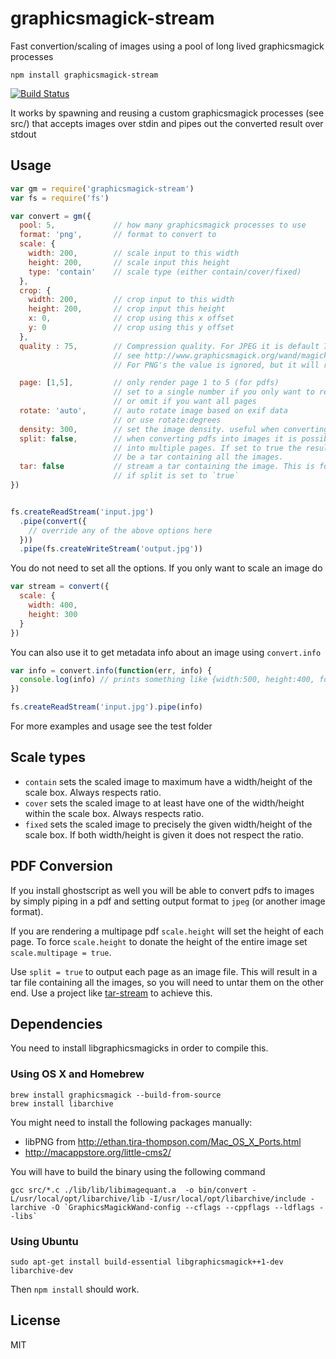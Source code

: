 # graphicsmagick-stream

Fast convertion/scaling of images using a pool of long lived graphicsmagick processes

```shell
npm install graphicsmagick-stream
```

[![Build Status](https://travis-ci.org/e-conomic/graphicsmagick-stream.png)](https://travis-ci.org/e-conomic/graphicsmagick-stream)

It works by spawning and reusing a custom graphicsmagick processes (see src/) that
accepts images over stdin and pipes out the converted result over stdout

## Usage

```js
var gm = require('graphicsmagick-stream')
var fs = require('fs')

var convert = gm({
  pool: 5,             // how many graphicsmagick processes to use
  format: 'png',       // format to convert to
  scale: {
    width: 200,        // scale input to this width
    height: 200,       // scale input this height
    type: 'contain'    // scale type (either contain/cover/fixed)
  },
  crop: {
    width: 200,        // crop input to this width
    height: 200,       // crop input this height
    x: 0,              // crop using this x offset
    y: 0               // crop using this y offset
  },
  quality : 75,        // Compression quality. For JPEG it is default 75. scale 0-100
                       // see http://www.graphicsmagick.org/wand/magick_wand.html#magicksetcompressionquality
                       // For PNG's the value is ignored, but it will run the image through imagequant to reduce the file size.

  page: [1,5],         // only render page 1 to 5 (for pdfs)
                       // set to a single number if you only want to render one page
                       // or omit if you want all pages
  rotate: 'auto',      // auto rotate image based on exif data
                       // or use rotate:degrees
  density: 300,        // set the image density. useful when converting pdf to images
  split: false,        // when converting pdfs into images it is possible to split
                       // into multiple pages. If set to true the resulting file will
                       // be a tar containing all the images.
  tar: false           // stream a tar containing the image. This is forced to `true`
                       // if split is set to `true`
})


fs.createReadStream('input.jpg')
  .pipe(convert({
    // override any of the above options here
  }))
  .pipe(fs.createWriteStream('output.jpg'))
```

You do not need to set all the options. If you only want to scale an image do

```js
var stream = convert({
  scale: {
    width: 400,
    height: 300
  }
})
```

You can also use it to get metadata info about an image using `convert.info`

``` js
var info = convert.info(function(err, info) {
  console.log(info) // prints something like {width:500, height:400, format:'png'}
})

fs.createReadStream('input.jpg').pipe(info)
```

For more examples and usage see the test folder


## Scale types

* `contain` sets the scaled image to maximum have a width/height of the scale box. Always respects ratio.
* `cover` sets the scaled image to at least have one of the width/height within the scale box. Always respects ratio.
* `fixed` sets the scaled image to precisely the given width/height of the scale box. If both width/height is given it does not respect the ratio.


## PDF Conversion

If you install ghostscript as well you will be able to convert pdfs to images by simply piping in a pdf and setting output format to `jpeg` (or another image format).

If you are rendering a multipage pdf `scale.height` will set the height of each page. To force `scale.height` to donate the height of the entire image set `scale.multipage = true`.

Use `split = true` to output each page as an image file. This will result in a tar file containing all the images, so you will need to untar them on the other end. Use a project like [tar-stream](https://www.npmjs.com/package/tar-stream) to achieve this.


## Dependencies

You need to install libgraphicsmagicks in order to compile this.

### Using OS X and Homebrew

```shell
brew install graphicsmagick --build-from-source
brew install libarchive
```

You might need to install the following packages manually:

* libPNG from http://ethan.tira-thompson.com/Mac_OS_X_Ports.html
* http://macappstore.org/little-cms2/

You will have to build the binary using the following command

```shell
gcc src/*.c ./lib/lib/libimagequant.a  -o bin/convert -L/usr/local/opt/libarchive/lib -I/usr/local/opt/libarchive/include -larchive -O `GraphicsMagickWand-config --cflags --cppflags --ldflags --libs`
```


### Using Ubuntu

```shell
sudo apt-get install build-essential libgraphicsmagick++1-dev libarchive-dev
```

Then `npm install` should work.


## License

MIT
